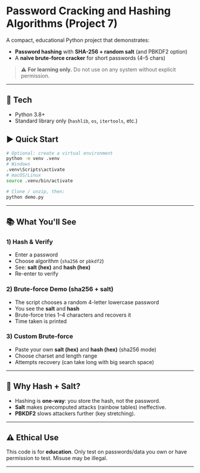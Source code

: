 
# Password Cracking and Hashing Algorithms (Project 7)

A compact, educational Python project that demonstrates:
- **Password hashing** with **SHA-256 + random salt** (and PBKDF2 option)
- A **naïve brute-force cracker** for short passwords (4–5 chars)

> ⚠️ **For learning only.** Do not use on any system without explicit permission.

---

## 🔧 Tech
- Python 3.8+
- Standard library only (`hashlib`, `os`, `itertools`, etc.)

## ▶️ Quick Start

```bash
# Optional: create a virtual environment
python -m venv .venv
# Windows
.venv\Scripts\activate
# macOS/Linux
source .venv/bin/activate

# Clone / unzip, then:
python demo.py
```

---

## 📚 What You'll See

### 1) Hash & Verify
- Enter a password
- Choose algorithm (`sha256` or `pbkdf2`)
- See: **salt (hex)** and **hash (hex)**
- Re-enter to verify

### 2) Brute-force Demo (sha256 + salt)
- The script chooses a random 4-letter lowercase password
- You see the **salt** and **hash**
- Brute-force tries 1–4 characters and recovers it
- Time taken is printed

### 3) Custom Brute-force
- Paste your own **salt (hex)** and **hash (hex)** (sha256 mode)
- Choose charset and length range
- Attempts recovery (can take long with big search space)

---

## 📎 Why Hash + Salt?
- Hashing is **one-way**: you store the hash, not the password.
- **Salt** makes precomputed attacks (rainbow tables) ineffective.
- **PBKDF2** slows attackers further (key stretching).

---

## ⚠️ Ethical Use
This code is for **education**. Only test on passwords/data you own or have permission to test. Misuse may be illegal.

---
